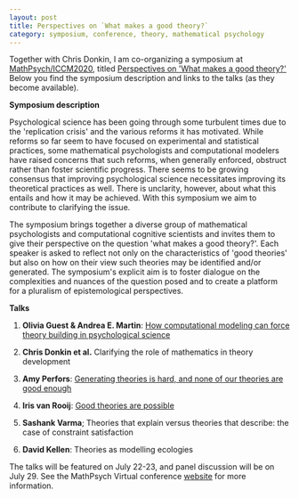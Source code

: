 ```yaml
---
layout: post
title: Perspectives on `What makes a good theory?`
category: symposium, conference, theory, mathematical psychology
---
```


Together with Chris Donkin, I am co-organizing a symposium at [MathPsych/ICCM2020](http://mathpsych.org/conferences/2020/), titled [Perspectives on 'What makes a good theory?'](http://mathpsych.org/conferences/2020/?p=symposia) Below you find the symposium description and links to the talks (as they become available).

**Symposium description**

Psychological science has been going through some turbulent times due to the 'replication crisis' and the various reforms it has motivated. While reforms so far seem to have focused on experimental and statistical practices, some mathematical psychologists and computational modelers have raised concerns that such reforms, when generally enforced, obstruct rather than foster scientific progress. There seems to be growing consensus that improving psychological science necessitates improving its theoretical practices as well. There is unclarity, however, about what this entails and how it may be achieved. With this symposium we aim to contribute to clarifying the issue.

The symposium brings together a diverse group of mathematical psychologists and computational cognitive scientists and invites them to give their perspective on the question 'what makes a good theory?'. Each speaker is asked to reflect not only on the characteristics of 'good theories' but also on how on their view such theories may be identified and/or generated. The symposium's explicit aim is to foster dialogue on the complexities and nuances of the question posed and to create a platform for a pluralism of epistemological perspectives.

**Talks**

1. **Olivia Guest & Andrea E. Martin**: [How computational modeling can force theory building in psychological science](https://www.youtube.com/watch?v=8Aa9_6ahO48&feature=emb_logo)

2. **Chris Donkin et al.** Clarifying the role of mathematics in theory development

3. **Amy Perfors**: [Generating theories is hard, and none of our theories are good enough](https://www.youtube.com/watch?v=NFIQp_gMumM)

4. **Iris van Rooij**: [Good theories are possible](https://www.youtube.com/watch?v=XXhRyRW630Y)

5. **Sashank Varma**; Theories that explain versus theories that describe: the case of constraint satisfaction

6. **David Kellen**: Theories as modelling ecologies

The talks will be featured on July 22-23, and panel discussion will be on July 29. See the MathPsych Virtual conference [website](https://virtual.mathpsych.org) for more information.
